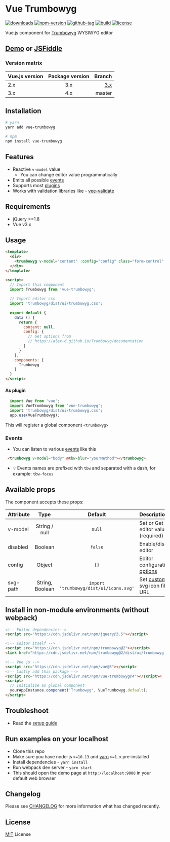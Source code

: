 # Vue Trumbowyg

[![downloads](https://img.shields.io/npm/dt/vue-trumbowyg.svg)](http://npm-stats.com/~packages/vue-trumbowyg)
[![npm-version](https://img.shields.io/npm/v/vue-trumbowyg.svg)](https://www.npmjs.com/package/vue-trumbowyg)
[![github-tag](https://img.shields.io/github/tag/ankurk91/vue-trumbowyg.svg?maxAge=1800)](https://github.com/ankurk91/vue-trumbowyg/)
[![build](https://github.com/ankurk91/vue-trumbowyg/workflows/build/badge.svg)](https://github.com/ankurk91/vue-trumbowyg/actions)
[![license](https://img.shields.io/github/license/ankurk91/vue-trumbowyg.svg?maxAge=1800)](https://yarnpkg.com/en/package/vue-trumbowyg)

Vue.js component for [Trumbowyg](https://alex-d.github.io/Trumbowyg/) WYSIWYG editor

## [Demo](https://ankurk91.github.io/vue-trumbowyg/) or [JSFiddle](https://jsfiddle.net/ankurk91/p7xs2jkk/)

### Version matrix
| Vue.js version | Package version | Branch          |
| :---           | :---:           | ---:           | 
| 2.x            | 3.x             | [3.x](https://github.com/ankurk91/vue-trumbowyg/tree/3.x) |
| 3.x            | 4.x             | master          |

## Installation
```bash
# yarn
yarn add vue-trumbowyg

# npm
npm install vue-trumbowyg 
```

## Features
* Reactive `v-model` value
    - You can change editor value programmatically 
* Emits all possible [events](https://alex-d.github.io/Trumbowyg/documentation/#events)   
* Supports most [plugins](https://alex-d.github.io/Trumbowyg/documentation/plugins/)
* Works with validation libraries like - [vee-validate](https://github.com/logaretm/vee-validate) 

## Requirements
* jQuery >=1.8
* Vue v3.x 
    
## Usage
```html
<template>
  <div>
    <trumbowyg v-model="content" :config="config" class="form-control" name="content"></trumbowyg>
  </div>
</template>

<script>  
  // Import this component
  import Trumbowyg from 'vue-trumbowyg';
  
  // Import editor css
  import 'trumbowyg/dist/ui/trumbowyg.css';
   
  export default {    
    data () {
      return {
        content: null,
        config: {
          // Get options from 
          // https://alex-d.github.io/Trumbowyg/documentation
        }       
      }
    },
    components: {
      Trumbowyg
    }
  }
</script>
```

#### As plugin
```js
  import Vue from 'vue';
  import VueTrumbowyg from 'vue-trumbowyg';
  import 'trumbowyg/dist/ui/trumbowyg.css';
  app.use(VueTrumbowyg);
```
This will register a global component `<trumbowyg>` 

### Events
* You can listen to various [events](https://alex-d.github.io/Trumbowyg/documentation/#events) like this
```html
 <trumbowyg v-model="body" @tbw-blur="yourMethod"></trumbowyg>
```
* :bulb: Events names are prefixed with `tbw` and separated with a dash, for example: `tbw-focus`

## Available props
The component accepts these props:

| Attribute       | Type               | Default               | Description      |
| :---            |  :---:             | :---:                 | :---             |
| v-model         | String / null      | `null`                | Set or Get editor value (required)|
| disabled        | Boolean            | `false`               | Enable/disable editor |
| config          | Object             | `{}`                  | Editor configuration [options](http://alex-d.github.io/Trumbowyg/documentation.html)|
| svg-path        | String, Boolean    | `import 'trumbowyg/dist/ui/icons.svg'`   | Set [custom](https://alex-d.github.io/Trumbowyg/documentation/#svg-icons) svg icon file URL|

## Install in non-module environments (without webpack)
```html
<!-- Editor dependencies-->
<script src="https://cdn.jsdelivr.net/npm/jquery@3.5"></script>

<!-- Editor itself -->
<script src="https://cdn.jsdelivr.net/npm/trumbowyg@2"></script>
<link href="https://cdn.jsdelivr.net/npm/trumbowyg@2/dist/ui/trumbowyg.min.css" rel="stylesheet">

<!-- Vue js -->
<script src="https://cdn.jsdelivr.net/npm/vue@3"></script>
<!-- Lastly add this package -->
<script src="https://cdn.jsdelivr.net/npm/vue-trumbowyg@4"></script><
<script>
  // Initialize as global component
  yourAppInstance.component('Trumbowyg', VueTrumbowyg.default);
</script>
```

## Troubleshoot
* Read the [setup guide](./wiki/)

## Run examples on your localhost
* Clone this repo
* Make sure you have node-js `>=10.13` and [yarn](https://yarnpkg.com) `>=1.x` pre-installed
* Install dependencies - `yarn install`
* Run webpack dev server - `yarn start`
* This should open the demo page at `http://localhost:9000` in your default web browser 

## Changelog
Please see [CHANGELOG](CHANGELOG.md) for more information what has changed recently.

## License
[MIT](LICENSE.txt) License
